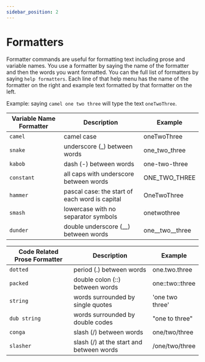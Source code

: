 ```yaml
---
sidebar_position: 2
---
```


# Formatters

Formatter commands are useful for formatting text including prose and variable names. You use a formatter by saying the name of the formatter and then the words you want formatted. You can the full list of formatters by saying `help formatters`. Each line of that help menu has the name of the formatter on the right and example text formatted by that formatter on the left.

Example: saying `camel one two three` will type the text `oneTwoThree`.

| Variable Name Formatter | Description                                    | Example             |
| ----------------------- | ---------------------------------------------- | ------------------- |
| `camel`                 | camel case                                     | oneTwoThree         |
| `snake`                 | underscore (\_) between words                  | one_two_three       |
| `kabob`                 | dash (-) between words                         | one-two-three       |
| `constant`              | all caps with underscore between words         | ONE_TWO_THREE       |
| `hammer`                | pascal case: the start of each word is capital | OneTwoThree         |
| `smash`                 | lowercase with no separator symbols            | onetwothree         |
| `dunder`                | double underscore (\_\_) between words         | one\_\_two\_\_three |

| Code Related Prose Formatter | Description                              | Example          |
| ---------------------------- | ---------------------------------------- | ---------------- |
| `dotted`                     | period (.) between words                 | one.two.three    |
| `packed`                     | double colon (::) between words          | one::&#8203;two::three |
| `string`                     | words surrounded by single quotes        | 'one two three'  |
| `dub string`                 | words surrounded by double codes         | "one to three"   |
| `conga`                      | slash (/) between words                  | one/two/three    |
| `slasher`                    | slash (/) at the start and between words | /one/two/three   |
